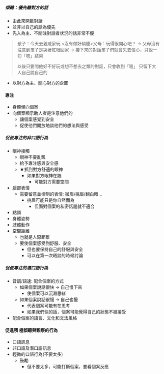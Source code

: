 ##### 傾聽：優先聽對方的話
- 由此來開啟對話
- 並非以自己的話為優先
- 先入為主、不關注對話者狀況的話非常不優
> 孩子：今天去親戚家玩
> <沒有做好傾聽>父母：玩得很開心吧？
> -> 父母沒有注意到孩子是哭著紅眼回家
> -> 接下來的對話孩子們就會失去信心，只說一句「嗯」結束
>
> 以後只要問他好不好玩或想不想去之類的對話，只會收到「嗯」
> 只留下大人自己說自己的
- 以對方為主、關心對方的企圖
#### 專注
- 身體傾向個案
- 向個案顯示助人者是注意他們的
	- 讓個案感覺到安全
	- 促使他們開放地談他們的想法與感受

##### 促使專注的非口語行為
- 眼神接觸
	- 眼神不要亂飄
	- 給予專注感與安全感
	- ★抓到對方舒適的眼神
		- 如果對方眼神在飄
			- 可能對方需要空間
- 臉部表情
	- 需要留意並控制的表情: 皺眉/挑眉/翻白眼...
		- 挑眉可能只是你自然而為
			- 但面對個案的私密話題就不適合
- 點頭
- 身體姿勢
- 肢體動作
- 空間距離
	- 也就是人際距離
	- 要使個案感受到舒服、安全
		- 但也要保持自己的舒服與安全
		- 可以在第一次晤談的時候討論
##### 促使專注的潛口語行為
- 音調/語速: 配合個案的方式
	- 如果個案說話很快 -> 自己慢下來
		- 使個案可以沉澱思緒
	- 如果個案說話很慢 -> 自己也慢
		- 代表個案可能有在思考
		- 如果我們快的話，個案可能覺得自己的狀態不被接受
- 配合個案的語言、文化和文法風格
#### 促進積 極傾聽與觀察的行為
- 口語訊息
- 非口語及潛口語訊息
- 輕微的口語行為(不要太多)
	- 鼓勵
		- 但不要太多，可能打斷個案，要看個案反應


